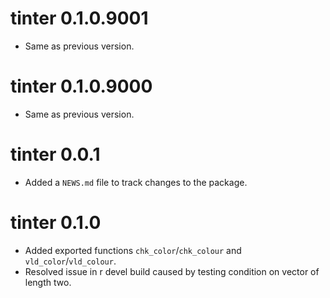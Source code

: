 # tinter 0.1.0.9001

- Same as previous version.

# tinter 0.1.0.9000

- Same as previous version.

# tinter 0.0.1

* Added a `NEWS.md` file to track changes to the package.

# tinter 0.1.0

* Added exported functions `chk_color`/`chk_colour` and `vld_color`/`vld_colour`.
* Resolved issue in r devel build caused by testing condition on vector of length two.
